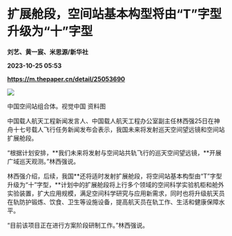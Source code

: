 # 扩展舱段，空间站基本构型将由“T”字型升级为“十”字型
**刘艺、黄一宸、米思源/新华社**

**2023-10-25 05:53**

**https://m.thepaper.cn/detail/25053690**

![](https://imagecloud.thepaper.cn/thepaper/image/275/550/883.png)

中国空间站组合体。视觉中国 资料图

中国载人航天工程新闻发言人、中国载人航天工程办公室副主任林西强25日在神舟十七号载人飞行任务新闻发布会表示，我国未来将发射巡天空间望远镜和空间站扩展舱段。

“根据计划安排，**我们未来将发射与空间站共轨飞行的巡天空间望远镜，**开展广域巡天观测。”林西强说。

林西强介绍，后续，我国**还将适时发射扩展舱段，将空间站基本构型由“T”字型升级为“十”字型，**计划中的扩展舱段将上行多个领域的空间科学实验机柜和舱外实验装置，扩大应用规模，满足空间科学研究与应用新需求，同时也将升级航天员在轨防护锻炼、饮食、卫生等设施设备，提高航天员在轨工作、生活和健康保障水平。

“目前该项目正在进行方案阶段研制工作。”林西强说。